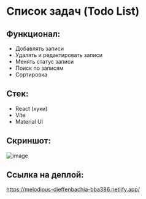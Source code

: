 # Список задач (Todo List)

## Функционал:
* Добавлять записи
* Удалять и редактировать записи
* Менять статус записи
* Поиск по записям
* Сортировка

## Стек:
* React (хуки)
* Vite
* Material UI

## Скриншот:
![image](https://user-images.githubusercontent.com/35453616/216833621-5e68a98c-3e22-49d7-b2b2-a8c8dc80f347.png)

## Ссылка на деплой:
https://melodious-dieffenbachia-bba386.netlify.app/
